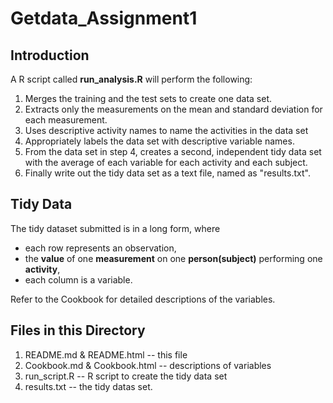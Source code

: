 # Getdata_Assignment1

## Introduction

A R script called **run_analysis.R** will perform the following: 

1. Merges the training and the test sets to create one data set.
1. Extracts only the measurements on the mean and standard deviation for each measurement. 
1. Uses descriptive activity names to name the activities in the data set
1. Appropriately labels the data set with descriptive variable names. 
1. From the data set in step 4, creates a second, independent tidy data set with the average of each variable for each activity and each subject.
1. Finally write out the tidy data set as a text file, named as "results.txt".

## Tidy Data

The tidy dataset submitted is in a long form, where 

* each row represents an observation,
* the **value** of one **measurement** on one **person(subject)** performing one **activity**,
* each column is a variable.

Refer to the Cookbook for detailed descriptions of the variables.

## Files in this Directory
1. README.md & README.html  -- this file
2. Cookbook.md & Cookbook.html  -- descriptions of variables
3. run_script.R  --  R script to create the tidy data set
4. results.txt  -- the tidy datas set.